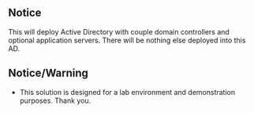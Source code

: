 ﻿## Notice
This will deploy Active Directory with couple domain controllers and optional application servers. 
There will be nothing else deployed into this AD. 


## Notice/Warning
* This solution is designed for a lab environment and demonstration purposes. Thank you.